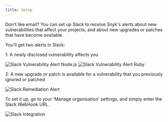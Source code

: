 ```yaml
---
title: Setup
---
```


Don't like email? You can set up Slack to receive Snyk's alerts about new vulnerabilities that affect your projects, and about new upgrades or patches that have become available.

You'll get two alerts in Slack:

1: A newly disclosed vulnerability affects you

![Slack Vulnerability Alert Node.js](http://res.cloudinary.com/snyk/image/upload/q_auto,f_auto,w_auto/v1474298426/Slack-Vulnerability-Alert.png)
![Slack Vulnerability Alert Ruby](https://res.cloudinary.com/snyk/image/upload/v1478699950/docs/Slack_Integration_Ruby.png)

2: A new upgrade or patch is available for a vulnerability that you previously ignored or patched

![Slack Remediation Alert](http://res.cloudinary.com/snyk/image/upload/q_auto,f_auto,w_auto/v1474298547/Slack-Remediation-Alert.png)

To set it up, go to your 'Manage organisation' settings, and simply enter the Slack WebHook URL.

![Slack Integration](http://res.cloudinary.com/snyk/image/upload/q_auto,f_auto,w_auto/v1474297920/Slack-Integration-Settings.png)
